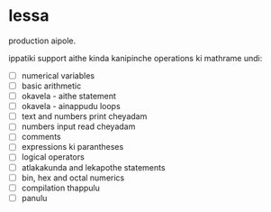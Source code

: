 # lessa
production aipole.

ippatiki support aithe kinda kanipinche operations ki mathrame undi:

- [ ] numerical variables
- [ ] basic arithmetic
- [ ] okavela - aithe statement
- [ ] okavela - ainappudu loops
- [ ] text and numbers print cheyadam
- [ ] numbers input read cheyadam
- [ ] comments
- [ ] expressions ki parantheses
- [ ] logical operators
- [ ] atlakakunda and lekapothe statements
- [ ] bin, hex and octal numerics
- [ ] compilation thappulu
- [ ] panulu